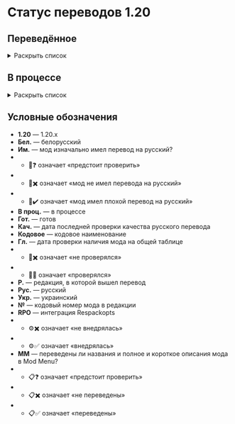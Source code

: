 # Статус переводов 1.20

## Переведённое

<details>
<summary>Раскрыть список</summary>

| Р.  | Название | Кодовое | Версия | Перевод | 🗿 Им. | ✨ Кач. | 📰 Гл. | № | ⚙️ RPO | 📋 MM |
| --- | -------- | ------- | ------ | ------- | - | - | - | - | - | - |
| 1.0 | All the Fan Made Discs | all_the_fan_made_discs | 0.5.6 | Рус. гот. | 🗿❓ | ✨✖️ | 📰✖️ | 1 | ⚙️✖️ | 📋❓ |
| 1.0 | Cloth Config API | cloth-config2 | 13.0.121 | Рус. гот. | 🗿❓ | ✨✖️ | 📰✖️ | 2 | ⚙️✖️ | 📋❓ |
| 1.0 | e4mc | e4mc_minecraft | 4.0.1 | Рус. и укр. гот. | 🗿❓ | ✨✖️ | 📰✖️ | 3 | ⚙️✖️ | 📋❓ |
| 1.0 | Endless Music | endless_music | 1.1 | Рус. гот. | 🗿❓ | ✨✖️ | 📰✖️ | 4 | ⚙️✖️ | 📋❓ |
| 1.0 | Entity Culling | entityculling | 1.4.3.1 | Рус. гот. | 🗿❓ | ✨✖️ | 📰✖️ | 5 | ⚙️✖️ | 📋❓ |
| 1.0 | Mica | mica | 1.0.1 | Рус. гот. | 🗿❓ | ✨✖️ | 📰✖️ | 6 | ⚙️✖️ | 📋❓ |
| 1.0 | More Music Discs | morediscs | 33 | Рус. гот. | 🗿❓ | ✨✖️ | 📰✖️ | 7 | ⚙️✖️ | 📋❓ |
| 1.0 | Thigh highs etc. | thigh_highs_etc | 1.0.4 | Рус. гот. | 🗿❓ | ✨✖️ | 📰✖️ | 8 | ⚙️✖️ | 📋❓ |
| 1.0 | Tool Stats | toolstats | 16.0.7 | Рус. гот. | 🗿❓ | ✨✖️ | 📰✖️ | 1 | ⚙️✖️ | 📋❓ |
| 1.1 | Bad Wither No Cookie - Reloaded | bwncr | 3.17 | Рус. гот. | 🗿❓ | ✨✖️ | 📰✖️ | 2 | ⚙️✖️ | 📋❓ |
| 1.1 | Clear Despawn | cleardespawn | 1.1.15 | Рус. гот. | 🗿❓ | ✨✖️ | 📰✖️ | 3 | ⚙️✖️ | 📋❓ |
| 1.1 | Cosmetic Armor | cosmetic-armor | 1.4 | Рус. гот. | 🗿❓ | ✨✖️ | 📰✖️ | 4 | ⚙️✖️ | 📋❓ |
| 1.1 | Enhanced Attack Indicator | enhanced_attack_indicator | 1.0.4 | Рус. гот. | 🗿❓ | ✨✖️ | 📰✖️ | 5 | ⚙️✖️ | 📋❓ |
| 1.1 | Idwtialsimmoedm | idwtialsimmoedm | 0.3 | Рус. гот. | 🗿❓ | ✨✖️ | 📰✖️ | 6 | ⚙️✖️ | 📋❓ |
| 1.1 | Make Bubbles Pop | make_bubbles_pop | 0.2 | Рус. гот. | 🗿❓ | ✨✖️ | 📰✖️ | 7 | ⚙️✖️ | 📋❓ |
| 1.1 | Title Fixer | titlefixer | 1.0 | Рус. гот. | 🗿❓ | ✨✖️ | 📰✖️ | 8 | ⚙️✖️ | 📋❓ |
| 1.2 | Additional Additions | additionaladditions | 6.1 | Рус. гот. | 🗿❓ | ✨✖️ | 📰✖️ | 1 | ⚙️✖️ | 📋❓ |
| 1.2 | Cave Dweller | cave_dweller | 1.4.0 | Рус. гот. | 🗿❓ | ✨✖️ | 📰✖️ | 2 | ⚙️✖️ | 📋❓ |
| 1.2 | Cave Dweller Evolved | cave_dweller | 1.4.0 | Рус. гот. | 🗿❓ | ✨✖️ | 📰✖️ | 3 | ⚙️✖️ | 📋❓ |
| 1.2 | Chat Heads | chatheads | 0.10.32 | Рус. гот. | 🗿❓ | ✨✖️ | 📰✖️ | 4 | ⚙️✖️ | 📋❓ |
| 1.2 | Full Brightness Toggle | fullbrightnesstoggle | 4.0 | Рус. гот. | 🗿❓ | ✨✖️ | 📰✖️ | 5 | ⚙️✖️ | 📋❓ |
| 1.2 | LibJF | libjf-config-core | 3.14.3 | Рус. гот. | 🗿❓ | ✨✖️ | 📰✖️ | 6 | ⚙️✖️ | 📋❓ |
| 1.2 | LibJF | libjf-config-network-v0 | 3.14.3 | Рус. гот. | 🗿❓ | ✨✖️ | 📰✖️ | 6 | ⚙️✖️ | 📋❓ |
| 1.2 | LibJF | libjf-config-ui-tiny-testmod | 3.14.3 | Рус. гот. | 🗿❓ | ✨✖️ | 📰✖️ | 6 | ⚙️✖️ | 📋❓ |
| 1.2 | LibJF | libjf-config-ui-tiny| 3.14.3 | Рус. гот. | 🗿❓ | ✨✖️ | 📰✖️ | 6 | ⚙️✖️ | 📋❓ |
| 1.2 | LibJF | libjf-translate-v0 | 3.14.3 | Рус. гот. | 🗿❓ | ✨✖️ | 📰✖️ | 6 | ⚙️✖️ | 📋❓ |
| 1.2 | Look | look | 1.0.1 | Рус. гот. | 🗿❓ | ✨✖️ | 📰✖️ | 7 | ⚙️✖️ | 📋❓ |
| 1.2 | Lycanthropy | lycanthropy | 1.1.0 | Рус. гот. | 🗿❓ | ✨✖️ | 📰✖️ | 8 | ⚙️✖️ | 📋❓ |
| 1.2 | Respackopts | respackopts | 4.7.2 | Рус. гот. | 🗿❓ | ✨✖️ | 📰✖️ | 1 | ⚙️✖️ | 📋❓ |
| 1.2 | SimplyStatus | simplystatus | 2.1 | Рус. гот. | 🗿✖️ | ✨✅ 24.5.2024 | 📰✖️ 24.5.2024 | 2 | ⚙️✖️ | 📋❓ |
| 1.2 | The Fellow Furries Mod | fellow_furries_mod | 1.0 | Рус. гот. | 🗿❓ | ✨✖️ | 📰✖️ | 3 | ⚙️✖️ | 📋❓ |
| 1.3 | Animatica | animatica | 0.6 | Рус. гот. | 🗿❓ | ✨✖️ | 📰✖️ | 4 | ⚙️✖️ | 📋❓ |
| 1.3 | Dynamic FPS | dynamic_fps | 3.4.4 | Рус. гот. | 🗿❓ | ✨✖️ | 📰✖️ | 5 | ⚙️✖️ | 📋❓ |
| 1.3 | Fabric | fabric | 0.15.10, 0.97.8 | Рус. гот. | 🗿❓ | ✨✖️ | 📰✖️ | 6 | ⚙️✖️ | 📋❓ |
| 1.3 | Fabric | fabric-gamerule-test | 0.15.10, 0.97.8 | Рус. гот. | 🗿❓ | ✨✖️ | 📰✖️ | 6 | ⚙️✖️ | 📋❓ |
| 1.3 | Fabric | fabric-particles-v1-testmod | 0.15.10, 0.97.8 | Рус. гот. | 🗿❓ | ✨✖️ | 📰✖️ | 6 | ⚙️✖️ | 📋❓ |
| 1.3 | Fabric | fabric-registry-sync-v0 | 0.15.10, 0.97.8 | Рус. гот. | 🗿❓ | ✨✖️ | 📰✖️ | 6 | ⚙️✖️ | 📋❓ |
| 1.3 | Fabric | fabric-resource-loader-v0 | 0.15.10, 0.97.8 | Рус. гот. | 🗿❓ | ✨✖️ | 📰✖️ | 6 | ⚙️✖️ | 📋❓ |
| 1.3 | FabricSkyBoxes | fabricskyboxes | 0.7.3 | Рус. и тат. гот. | 🗿❓ | ✨✖️ | 📰✖️ | 7 | ⚙️✖️ | 📋❓ |
| 1.3 | FabricSkyBoxes Interop | fsb-interop | 1.3.6 build 52 | Рус. гот. | 🗿✖️ | ✨✖️ | 📰✖️ | 8 | ⚙️✖️ | 📋❓ |
| 1.3 | Loqui | loqui | 0.2.0 | Рус. гот. | 🗿✖️ | ✨✖️ | 📰✖️ | 1 | ⚙️✅ | 📋❓ |
| 1.3 | Mod Menu | modmenu | 9.2.0 beta 2 | Рус. гот., тат. в проц. | 🗿✖️ | ✨✅ 23.5.2024 | 📰✅ 23.5.2024 | 2 | ⚙️✅ | 📋❓ |
| 1.4 | AppleSkin | appleskin | 3.0 | Рус. и бел. гот. | 🗿✔️ | ✨✅ 8.5.2024 | 📰✅ 8.5.2024 | 3 | ⚙️✖️ | 📋❓ |
| 1.4 | Dark Mode Everywhere | darkmodeeverywhere | 1.2.2 | Рус. и бел. гот. | 🗿✖️ | ✨✅ 8.5.2024 | 📰✅ 8.5.2024 | 4 | ⚙️✖️ | 📋❓ |
| 1.4 | Guardians Galore | guardiansgalore | 3.1 | Рус. гот. | 🗿✖️ | ✨✅ 23.5.2024 | 📰✅ 23.5.2024 | 5 | ⚙️✖️ | 📋❓ |
| 1.4 | The Twilight Forest | twilightforest | 4.4.2276 | Рус. гот. | 🗿✔️ | ✨✅ 24.5.2024 | 📰✅ 24.5.2024 | 6 | ⚙️✖️ | 📋❓ |
</details>

## В процессе

<details>
<summary>Раскрыть список</summary>

| Р.  | Название | Кодовое | Версия | Перевод | 🗿 Им. | ✨ Кач. | 📰 Гл. | № | ⚙️ RPO | 📋 MM |
| --- | -------- | ------- | ------ | ------- | - | - | - | - | - | - |
| 1.4 | Adorn | adorn | 5.3 | Рус. в проц. | - | - | 23.5.2024 | 4 | ⚙️✖️ | 📋❓ |
| 1.4 | Applied Energistics 2 | appliedenergistics2 | 18.1.1 alpha | Рус. и тат. в проц. | - | - | - | 4 | ⚙️✖️ | 📋❓ |
| 1.4 | Botania | botania | 443 | Рус. в проц. | - | - | - | 4 | ⚙️✖️ | 📋❓ |
| 1.4 | Canvas Renderer | canvas | 20.2.2641 | Рус. в проц. | - | - | - | 4 | ⚙️✖️ | 📋❓ |
| 1.4 | Cobblemon | cobblemon | 1.4 | Рус. в проц. | - | - | - | 4 | ⚙️✖️ | 📋❓ |
| 1.4 | Delightful Creators | delightfulcreators | 1.1.8 | Рус. в проц. | - | - | - | 4 | ⚙️✖️ | 📋❓ |
| 1.4 | Embeddium++ | embeddiumplus | 1.2.7 | Рус. в проц. | - | - | - | 4 | ⚙️✖️ | 📋❓ |
| 1.4 | EMI | - | - | Рус. в проц. | - | - | - | 4 | ⚙️✖️ | 📋❓ |
| 1.4 | Enigmatic Legacy | enigmaticlegacy | 2.29.0 | Рус. в проц. | - | - | - | 4 | ⚙️✖️ | 📋❓ |
| 1.4 | Forge | forge | - | Рус. в проц. | - | - | - | 4 | ⚙️✖️ | 📋❓ |
| 1.4 | FTB Quests | ftbquests | 2001.4.2 | Рус. в проц. | Да | - | - | 4 | ⚙️✖️ | 📋❓ |
| 1.4 | Iris Shaders | iris | 1.4.17 | Рус. в проц. | - | - | - | 4 | ⚙️✖️ | 📋❓ |
| 1.4 | Iron's Spells 'n Spellbooks | irons_spellbooks | 3.1.4 | Рус. в проц. | - | - | - | 4 | ⚙️✖️ | 📋❓ |
| 1.4 | Just Enough Items | - | - | Рус. в проц. | - | - | - | 4 | ⚙️✖️ | 📋❓ |
| 1.4 | Kawaii Dishes | kawaiidishes | 1.11.1 | Рус. в проц. | - | - | - | 4 | ⚙️✖️ | 📋❓ |
| 1.4 | Mana and Artifice | mna | 3.0.0.14 | Рус. в проц. | - | - | 24.5.2024 | 4 | ⚙️✖️ | 📋❓ |
| 1.4 | MrCrayfish's Furniture Mod | - | - | Рус. в проц. | - | - | - | 4 | ⚙️✖️ | 📋❓ |
| 1.4 | Nature's Aura | naturesaura | 40.1 | Рус. в проц. | - | - | - | 4 | ⚙️✖️ | 📋❓ |
| 1.4 | NEEPMeat | meatweapons | 0.2.18-beta | Рус. в проц. | - | - | - | 4 | ⚙️✖️ | 📋❓ |
| 1.4 | NEEPMeat | neepmeat | 0.2.18-beta | Рус. в проц. | - | - | - | 4 | ⚙️✖️ | 📋❓ |
| 1.4 | Neighborly | neighborly | 1.1 | Рус. в проц. | - | - | - | 4 | ⚙️✖️ | 📋❓ |
| 1.4 | NeoForge | neoforge | 20.4 | Рус. в проц. | - | - | - | 4 | ⚙️✖️ | 📋❓ |
| 1.4 | Nevermore! | manic | 0.2.18-beta | Рус. в проц. | - | - | - | 4 | ⚙️✖️ | 📋❓ |
| 1.4 | Nevermore! | nucleus | 0.2.18-beta | Рус. в проц. | - | - | - | 4 | ⚙️✖️ | 📋❓ |
| 1.4 | Nevermore! | sanguine | 0.2.18-beta | Рус. в проц. | - | - | - | 4 | ⚙️✖️ | 📋❓ |
| 1.4 | Rats | rats | 8.1.2 | Рус. в проц. | - | - | - | 4 | ⚙️✖️ | 📋❓ |
| 1.4 | Roughly Enough Items | - | - | Рус. в проц. | - | - | - | 4 | ⚙️✖️ | 📋❓ |
| 1.4 | Sodium | sodium | 0.5.8 | Рус. в проц. | - | - | - | 4 | ⚙️✖️ | 📋❓ |
| 1.4 | Sodium Extra | sodium-extra | 0.5.4 | Рус. в проц. | - | - | - | 4 | ⚙️✖️ | 📋❓ |
| 1.4 | Tech Reborn | techreborn | 5.10.3 | Рус. в проц. | - | - | - | 4 | ⚙️✖️ | 📋❓ |
| 1.4 | ToroHealth Damage Indicators | - | - | Рус. в проц. | - | - | - | 4 | ⚙️✖️ | 📋❓ |
| 1.4 | Touhou Little Maid | touhou_little_maid | 1.1.4 | Рус. в проц. | - | - | - | 4 | ⚙️✖️ | 📋❓ |
| 1.4 | VoxelMap | - | - | Рус. в проц. | - | - | - | 4 | ⚙️✖️ | 📋❓ |
| 1.4 | Xaero's Minimap | - | - | Рус. в проц. | - | - | - | 4 | ⚙️✖️ | 📋❓ |
| 1.4 | Xenon | sodium | 0.3.11 | Рус. в проц. | - | - | - | 4 | ⚙️✖️ | 📋❓ |
| 1.4 | Xenon | xenon | 0.3.11 | Рус. в проц. | - | - | - | 4 | ⚙️✖️ | 📋❓ |
</details>

## Условные обозначения

* **1.20** — 1.20.x
* **Бел.** — белорусский
* **Им.** — мод изначально имел перевод на русский?
* * 🗿❓ означает «предстоит проверить»
* * 🗿✖️ означает «мод не имел перевода на русский»
* * 🗿✔️ означает «мод имел плохой перевод на русский»
* **В проц.** — в процессе
* **Гот.** — готов
* **Кач.** — дата последней проверки качества русского перевода
* **Кодовое** — кодовое наименование
* **Гл.** — дата проверки наличия мода на общей таблице
* * 📰✖️ означает «не проверялся»
* * 📰✅ означает «проверялся»
* **Р.** — редакция, в которой вышел перевод
* **Рус.** — русский
* **Укр.** — украинский
* **№** — кодовый номер мода в редакции
* **RPO** — интеграция Respackopts
* * ⚙️✖️ означает «не внедрялась»
* * ⚙️✅ означает «внедрялась»
* **MM** — переведены ли названия и полное и короткое описания мода в Mod Menu?
* * 📋❓ означает «предстоит проверить»
* * 📋✖️ означает «не переведены»
* * 📋✅ означает «переведены»